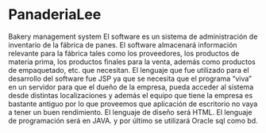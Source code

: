 # PanaderiaLee
Bakery management system
El software es un sistema de administración de inventario de la fábrica de panes. El software almacenará información relevante 
para la fábrica tales como los proveedores, los productos de materia prima, los productos finales para la venta, además como
productos de empaquetado, etc. que necesitan.
El lenguaje que fue utilizado para el desarrollo del software fue JSP ya que se necesita que el programa “viva” en un servidor
para que el dueño de la empresa, pueda acceder al sistema desde distintas localizaciones y además el equipo que tiene la empresa
es bastante antiguo por lo que proveemos que aplicación de escritorio no vaya a tener un buen rendimiento. El lenguaje de diseño
será HTML. El lenguaje de programación será en JAVA. y por último se utilizará Oracle sql como bd. 
